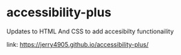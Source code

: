 # accessibility-plus
Updates to HTML And CSS to add accesibilty functionaility



link: https://jerry4905.github.io/accessibility-plus/